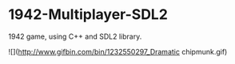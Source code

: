 # 1942-Multiplayer-SDL2
1942 game, using C++ and SDL2 library.

![](http://www.gifbin.com/bin/1232550297_Dramatic chipmunk.gif)
